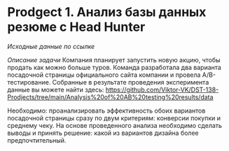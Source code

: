 # Prodgect 1. Анализ базы данных резюме c Head Hunter

*Исходные данные по ссылке*


*Описание задачи*
Компания планирует запустить новую акцию, чтобы продать как можно больше туров. Команда разработала два варианта посадочной страницы официального сайта компании и провела A/B-тестирование. Собранные в результате проведения эксперимента данные вы можете найти здесь:
https://github.com/Viktor-VK/DST-138-Prodjects/tree/main/Analysis%20of%20AB%20testing%20results/data

Необходимо: проанализировать эффективность обоих вариантов посадочной страницы сразу по двум критериям: конверсии покупки и среднему чеку. На основе проведенного анализа необходимо сделать выводы и принять решение: какой из вариантов дизайна более предпочтительный.

